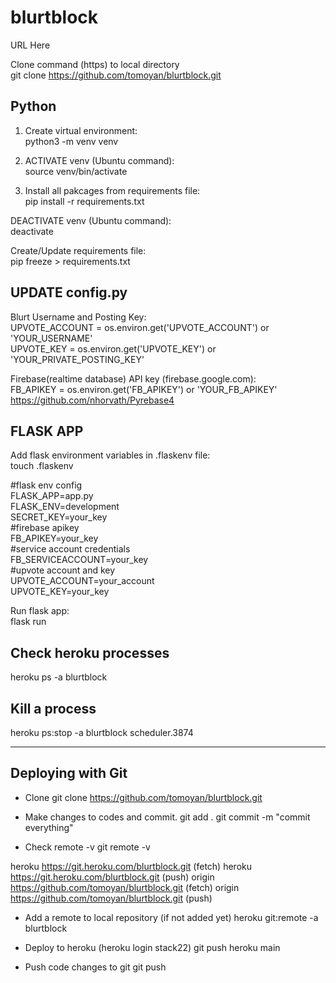 # blurtblock  
URL Here

Clone command (https) to local directory  
git clone https://github.com/tomoyan/blurtblock.git  

## Python  
1. Create virtual environment:  
python3 -m venv venv  

2. ACTIVATE venv (Ubuntu command):  
source venv/bin/activate  

3. Install all pakcages from requirements file:  
pip install -r requirements.txt  

DEACTIVATE venv (Ubuntu command):  
deactivate  

Create/Update requirements file:  
pip freeze > requirements.txt  

## UPDATE config.py  
Blurt Username and Posting Key:  
UPVOTE_ACCOUNT = os.environ.get('UPVOTE_ACCOUNT') or 'YOUR_USERNAME'  
UPVOTE_KEY = os.environ.get('UPVOTE_KEY') or 'YOUR_PRIVATE_POSTING_KEY'  

Firebase(realtime database) API key (firebase.google.com):  
FB_APIKEY = os.environ.get('FB_APIKEY') or 'YOUR_FB_APIKEY'  
https://github.com/nhorvath/Pyrebase4  

## FLASK APP  
Add flask environment variables in .flaskenv file:  
touch .flaskenv  

#flask env config  
FLASK_APP=app.py  
FLASK_ENV=development  
SECRET_KEY=your_key  
#firebase apikey  
FB_APIKEY=your_key  
#service account credentials   
FB_SERVICEACCOUNT=your_key  
#upvote account and key  
UPVOTE_ACCOUNT=your_account  
UPVOTE_KEY=your_key  

Run flask app:  
flask run  

## Check heroku processes
heroku ps -a blurtblock

## Kill a process
heroku ps:stop -a blurtblock scheduler.3874

---

## Deploying with Git
* Clone
git clone https://github.com/tomoyan/blurtblock.git

* Make changes to codes and commit.
git add .
git commit -m "commit everything"

* Check remote -v
git remote -v

heroku  https://git.heroku.com/blurtblock.git (fetch)
heroku  https://git.heroku.com/blurtblock.git (push)
origin  https://github.com/tomoyan/blurtblock.git (fetch)
origin  https://github.com/tomoyan/blurtblock.git (push)

* Add a remote to local repository (if not added yet)
heroku git:remote -a blurtblock

* Deploy to heroku (heroku login stack22)
git push heroku main

* Push code changes to git
git push
